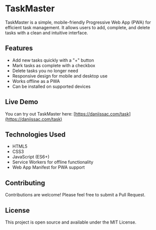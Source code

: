 # TaskMaster

TaskMaster is a simple, mobile-friendly Progressive Web App (PWA) for efficient task management. It allows users to add, complete, and delete tasks with a clean and intuitive interface.

## Features

- Add new tasks quickly with a "+" button
- Mark tasks as complete with a checkbox
- Delete tasks you no longer need
- Responsive design for mobile and desktop use
- Works offline as a PWA
- Can be installed on supported devices

## Live Demo

You can try out TaskMaster here: [https://daniissac.com/task](https://daniissac.com/task)

## Technologies Used

- HTML5
- CSS3
- JavaScript (ES6+)
- Service Workers for offline functionality
- Web App Manifest for PWA support

## Contributing
Contributions are welcome! Please feel free to submit a Pull Request.

## License
This project is open source and available under the MIT License.

